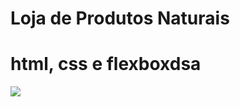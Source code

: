 # Loja de Produtos Naturais

# html, css e flexboxdsa
<img src="https://raw.githubusercontent.com/dieegobs/loja-de-produtos-naturais/refs/heads/main/images/Site.png"/>



















































































